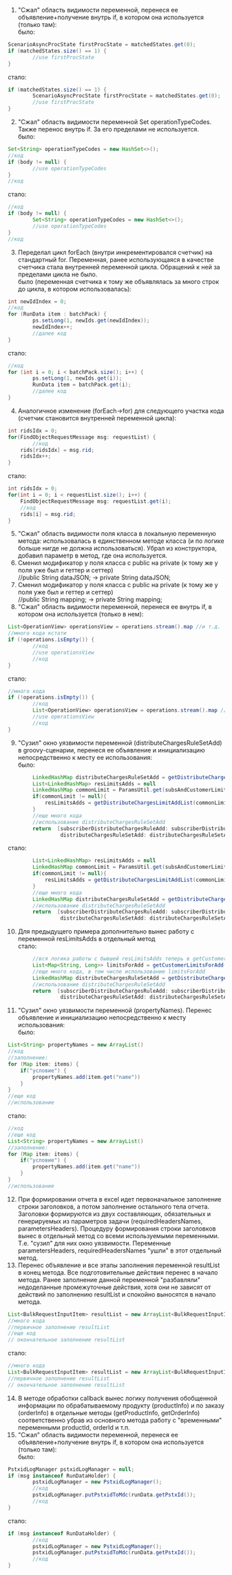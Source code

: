1. "Сжал" область видимости переменной, перенеся ее объявление+получение внутрь if, в котором она используется (только там):  
было: 
```java
ScenarioAsyncProcState firstProcState = matchedStates.get(0);
if (matchedStates.size() == 1) {
        //use firstProcState
}
```
стало:
```java
if (matchedStates.size() == 1) {
        ScenarioAsyncProcState firstProcState = matchedStates.get(0);
        //use firstProcState
}
```
2. "Сжал" область видимости переменной Set<String> operationTypeCodes. Также перенос внутрь if. За его пределами не используется.  
было:
```java
Set<String> operationTypeCodes = new HashSet<>();
//код
if (body != null) {
        //use operationTypeCodes
}
//код
```
стало:
```java
//код
if (body != null) {
        Set<String> operationTypeCodes = new HashSet<>();
        //use operationTypeCodes
}
//код
```
3. Переделал цикл forEach (внутри инкрементировался счетчик) на стандартный for. Переменная, ранее использующаяся в качестве счетчика стала внутренней переменной цикла. Обращений к ней за пределами цикла не было.  
было (переменная счетчика к тому же объявлялась за много строк до цикла, в котором использовалась): 
```java
int newIdIndex = 0;
//код
for (RunData item : batchPack) {
        ps.setLong(1, newIds.get(newIdIndex));
        newIdIndex++;
        //далее код
}
```
стало:
```java
//код
for (int i = 0; i < batchPack.size(); i++) {
        ps.setLong(1, newIds.get(i));
        RunData item = batchPack.get(i);
        //далее код
}
```
4. Аналогичное изменение (forEach->for) для следующего участка кода (счетчик становится внутренней переменной цикла):  
```java
int ridsIdx = 0;
for(FindObjectRequestMessage msg: requestList) {
        //код
    rids[ridsIdx] = msg.rid;
    ridsIdx++;
}
```
стало: 
```java
int ridsIdx = 0;
for(int i = 0; i < requestList.size(); i++) {
    FindObjectRequestMessage msg: requestList.get(i);    
    //код
    rids[i] = msg.rid;
}
```
5. "Сжал" область видимости поля класса в локальную переменную метода: использовалась в единственном методе класса (и по логике больше нигде не должна использоваться). Убрал из конструктора, добавил параметр в метод, где она используется.
6. Сменил модификатор у поля класса с public на private (к тому же у поля уже был и геттер и сеттер)  
//public String dataJSON; -> private String dataJSON;
7. Сменил модификатор у поля класса с public на private (к тому же у поля уже был и геттер и сеттер)  
//public String mapping; -> private String mapping;
8. "Сжал" область видимости переменной, перенеся ее внутрь if, в котором она используется (только в нем):
```java
List<OperationView> operationsView = operations.stream().map //и т.д.
//много кода кстати
if (!operations.isEmpty()) {
        //код
        //use operationsView
        //код
}
```
стало:
```java
//много кода
if (!operations.isEmpty()) {
        //код
        List<OperationView> operationsView = operations.stream().map //и т.д.
        //use operationsView
        //код
}
```
9. "Сузил" окно уязвимости переменной (distributeChargesRuleSetAdd) в groovy-сценарии, перенеся ее объявление и инициализацию непосредственно к месту ее использования:  
было:
```groovy
        LinkedHashMap distributeChargesRuleSetAdd = getDistributeChargesRuleSetAdd(subsAndCustomerLimitsUserObj)
        List<LinkedHashMap> resLimitsAdds = null
        LinkedHashMap commonLimit = ParamsUtil.get(subsAndCustomerLimitsUserObj, "commonLimit")
        if(commonLimit != null){
            resLimitsAdds = getDistributeChargesLimitAddList(commonLimit)
        }
        //еще много кода
        //использование distributeChargesRuleSetAdd
        return  [subscriberDistributeChargesRuleAdd: subscriberDistributeChargesRuleAdd,
                 distributeChargesRuleSetAdd: distributeChargesRuleSetAdd]
```
стало:
```groovy
        List<LinkedHashMap> resLimitsAdds = null
        LinkedHashMap commonLimit = ParamsUtil.get(subsAndCustomerLimitsUserObj, "commonLimit")
        if(commonLimit != null){
            resLimitsAdds = getDistributeChargesLimitAddList(commonLimit)
        }
        //еще много кода
        LinkedHashMap distributeChargesRuleSetAdd = getDistributeChargesRuleSetAdd(subsAndCustomerLimitsUserObj)
        //использование distributeChargesRuleSetAdd
        return  [subscriberDistributeChargesRuleAdd: subscriberDistributeChargesRuleAdd,
                 distributeChargesRuleSetAdd: distributeChargesRuleSetAdd]
```
10. Для предыдущего примера дополнительно вынес работу с переменной resLimitsAdds в отдельный метод  
стало:
```groovy
        //вся логика работы с бывшей resLimitsAdds теперь в getCustomerLimitsForAdd. Получаем только необходимый результат:
        List<Map<String, Long>> limitsForAdd = getCustomerLimitsForAdd(subsAndCustomerLimitsUserObj)                  
        //еще много кода, в том числе использование limitsForAdd
        LinkedHashMap distributeChargesRuleSetAdd = getDistributeChargesRuleSetAdd(subsAndCustomerLimitsUserObj)
        //использование distributeChargesRuleSetAdd
        return  [subscriberDistributeChargesRuleAdd: subscriberDistributeChargesRuleAdd,
                 distributeChargesRuleSetAdd: distributeChargesRuleSetAdd]
```
11. "Сузил" окно уязвимости переменной (propertyNames). Перенес объявление и инициализацию непосредственно к месту использования:  
было:
```groovy
List<String> propertyNames = new ArrayList()
//код
//заполнение:
for (Map item: items) {
    if("условие") {
        propertyNames.add(item.get("name"))
    }
}
//еще код
//использование
```
стало:
```groovy
//код
//еще код
List<String> propertyNames = new ArrayList()
//заполнение:
for (Map item: items) {
    if("условие") {
        propertyNames.add(item.get("name"))
    }
}
//использование

```
12. При формировании отчета в excel идет первоначальное заполнение строки заголовков, а потом заполнение остального тела отчета. Заголовки формируются из двух составляющих, обязательных и генерируемых из параметров задачи (requiredHeadersNames, parametersHeaders).
Процедуру формирования строки заголовков вынес в отдельный метод со всеми используемыми переменными. Т.е. "сузил" для них окно уязвимости.
Переменные parametersHeaders, requiredHeadersNames "ушли" в этот отдельный метод.
13. Перенес объявление и все этапы заполнения переменной resultList в конец метода. Все подготовительные действия перенес в начало метода. 
Ранее заполнение данной переменной "разбавляли" недоделанные промежуточные действия, хотя они не зависят от действий по заполнению resultList и спокойно выносятся в начало метода.
```java
List<BulkRequestInputItem> resultList = new ArrayList<BulkRequestInputItem>();
//много кода
//первичное заполнение resultList
//еще код
// окончательное заполнение resultList
```
стало:
```java
//много кода
List<BulkRequestInputItem> resultList = new ArrayList<BulkRequestInputItem>();
//первичное заполнение resultList
// окончательное заполнение resultList
```
14. В методе обработки callback вынес логику получения обобщенной информации по обрабатываемому продукту (productInfo) и по заказу (orderInfo) в отдельные методы (getProductInfo, getOrderInfo) соответственно убрав из основного метода работу с "временными" переменными productId, orderId и т.п.
15. "Сжал" область видимости переменной, перенеся ее объявление+получение внутрь if, в котором она используется (только там):  
было:
```java
PstxidLogManager pstxidLogManager = null;
if (msg instanceof RunDataHolder) {
        pstxidLogManager = new PstxidLogManager();
        //код
        pstxidLogManager.putPstxidToMdc(runData.getPstxId());
        //код
}
```
стало:
```java
if (msg instanceof RunDataHolder) {
        //код
        pstxidLogManager = new PstxidLogManager();
        pstxidLogManager.putPstxidToMdc(runData.getPstxId());
        //код
}
```